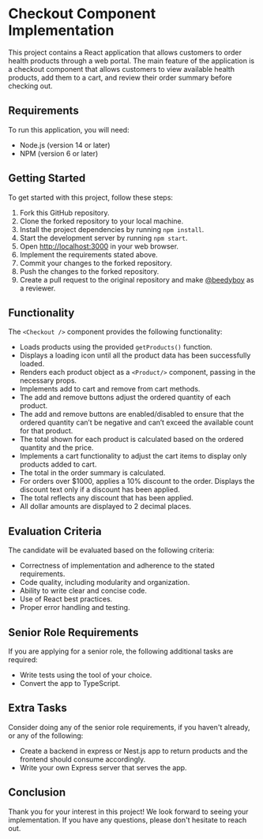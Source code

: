 # Checkout Component Implementation

This project contains a React application that allows customers to order health products through a web portal. The main feature of the application is a checkout component that allows customers to view available health products, add them to a cart, and review their order summary before checking out.

## Requirements

To run this application, you will need:

- Node.js (version 14 or later)
- NPM (version 6 or later)

## Getting Started

To get started with this project, follow these steps:

1. Fork this GitHub repository.
2. Clone the forked repository to your local machine.
3. Install the project dependencies by running `npm install`.
4. Start the development server by running `npm start`.
5. Open [http://localhost:3000](http://localhost:3000) in your web browser.
6. Implement the requirements stated above.
7. Commit your changes to the forked repository.
8. Push the changes to the forked repository.
9. Create a pull request to the original repository and make [@beedyboy](https://github.com/beedyboy) as a reviewer.


## Functionality

The `<Checkout />` component provides the following functionality:

- Loads products using the provided `getProducts()` function.
- Displays a loading icon until all the product data has been successfully loaded.
- Renders each product object as a `<Product/>` component, passing in the necessary props.
- Implements add to cart and remove from cart methods.
- The add and remove buttons adjust the ordered quantity of each product.
- The add and remove buttons are enabled/disabled to ensure that the ordered quantity can’t be negative and can’t exceed the available count for that product.
- The total shown for each product is calculated based on the ordered quantity and the price.
- Implements a cart functionality to adjust the cart items to display only products added to cart.
- The total in the order summary is calculated.
- For orders over $1000, applies a 10% discount to the order. Displays the discount text only if a discount has been applied.
- The total reflects any discount that has been applied.
- All dollar amounts are displayed to 2 decimal places.

## Evaluation Criteria

The candidate will be evaluated based on the following criteria:

- Correctness of implementation and adherence to the stated requirements.
- Code quality, including modularity and organization.
- Ability to write clear and concise code.
- Use of React best practices.
- Proper error handling and testing.

## Senior Role Requirements

If you are applying for a senior role, the following additional tasks are required:

- Write tests using the tool of your choice.
- Convert the app to TypeScript.

## Extra Tasks

Consider doing any of the senior role requirements, if you haven't already, or any of the following:

- Create a backend in express or Nest.js app to return products and the frontend should consume accordingly.
- Write your own Express server that serves the app.

## Conclusion

Thank you for your interest in this project! We look forward to seeing your implementation. If you have any questions, please don't hesitate to reach out.
